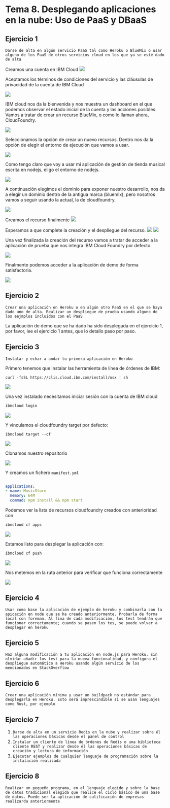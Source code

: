 # Tema 8. Desplegando aplicaciones en la nube: Uso de PaaS y DBaaS



## Ejercicio 1

`Darse de alta en algún servicio PaaS tal como Heroku o BlueMix o usar alguno de los PaaS de otros servicios cloud en los que ya se esté dado de alta`

Creamos una cuenta en IBM Cloud
![](images/8/1/0.png)

Aceptamos los términos de condiciones del servicio y las cláusulas de privacidad de la cuenta de IBM Cloud

![](images/8/1/1.png)

IBM cloud nos da la bienvenida y nos muestra un dashboard en el que podemos observar el estado inicial de la cuenta y las acciones posibles. Vamos a tratar de crear un recurso BlueMix, o como lo llaman ahora, CloudFoundry.

![](images/8/1/2.png)


Seleccionamos la opción de crear un nuevo recursos. Dentro nos da la opción de elegir el entorno de ejecución que vamos a usar.

![](images/8/1/3.png)

Como tengo claro que voy a usar mi aplicación de gestión de tienda musical escrita en nodejs, eligo el entorno de nodejs.

![](images/8/1/4.png)



A continuación elegimos el dominio para exponer nuestro desarrollo, nos da a elegir un dominio dentro de la antigua marca (bluemix), pero nosotros vamos a seguir usando la actual, la de cloudfoundry.


![](images/8/1/5.png)


Creamos el recurso finalmente 
![](images/8/1/6.png)


Esperamos a que complete la creación y el despliegue del recurso.
![](images/8/1/7.png)
![](images/8/1/8.png)

Una vez finalizada la creación del recurso vamos a tratar de acceder a la aplicación de prueba que nos integra IBM Cloud Foundry por defecto.

![](images/8/1/9.png)


Finalmente podemos acceder a la aplicación de demo de forma satisfactoria.

![](images/8/1/10.png)































## Ejercicio 2

`Crear una aplicación en Heroku o en algún otro PaaS en el que se haya dado uno de alta. Realizar un despliegue de prueba usando alguno de los eejmplos incluidos con el PaaS`

La aplicación de demo que se ha dado ha sido desplegada en el ejercicio 1, por favor, lee el ejercicio 1 antes, que lo detallo paso por paso.







































## Ejercicio 3

`Instalar y echar a andar tu primera aplicación en Heroku`


Primero tenemos que instalar las herramienta de línea de órdenes de IBM:

`curl -fsSL https://clis.cloud.ibm.com/install/osx | sh`

![](images/8/3/0.png)

Una vez instalado necesitamos iniciar sesión con la cuenta de IBM cloud

```bash
ibmcloud login
```

![](images/8/3/1.png)

Y vinculamos el cloudfoundry target por defecto:

```
ibmcloud target --cf
```

![](images/8/3/2.png)

Clonamos nuestro repositorio

![](images/8/3/3.png)

Y creamos un fichero `manifest.yml`

```yaml

applications:
- name: MusicStore
  memory: 64M
  commad: npm install && npm start
```

Podemos ver la lista de recursos cloudfoundry creados con anterioridad con

```bash
ibmcloud cf apps
```

![](images/8/3/4.png)

Estamos listo para desplegar la aplicación con: 

```bash
ibmcloud cf push
```

![](images/8/3/5.png)

Nos metemos en la ruta anterior para verificar que funciona correctamente

![](images/8/3/6.png)




































## Ejercicio 4

`Usar como base la aplicación de ejemplo de heroku y combinarla con la apicación en node que se ha creado anteriormente. Probarla de forma local con foreman. Al fina de cada modificación, los test tendrán que funcionar correctamente; cuando se pasen los tes, se puede volver a desplegar en heroku`








































## Ejercicio 5

`Haz alguna modificación a tu aplicación en node.js para Heroku, sin olvidar añadir los test para la nueva funcionalidad, y configura el despliegue automático a Heroku usando algún servicio de los mencionados en StackOverflow`








































## Ejercicio 6

`Crear una aplicación mínima y usar un buildpack no estándar para desplegarla en Heroku. Esto será imprescindible si se usan lenguajes como Rust, por ejemplo`








































## Ejercicio 7

1. `Darse de alta en un servicio Redis en la nube y realizar sobre él las operaciones básicas desde el panel de control`
2. `Instalar un cliente de línea de órdenes de Redis o una biblioteca cliente REST y realizar desde él las operaciones básicas de creación y lectura de información`
3. `Ejecutar ejemplos de cualquier lenguaje de programación sobre la instalación realizada`









































## Ejercicio 8

`Realizar un pequeño programa, en el lenguaje elegido y sobre la base de datos tradicional elegida que realice el ciclo básico de una base de datos. Puede ser la aplicación de calificación de empresas realizarda anteriormente`
